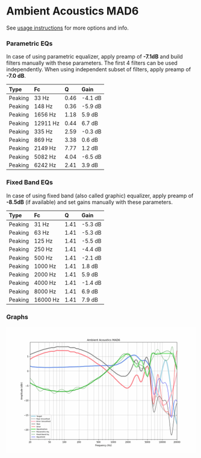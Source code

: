 # Ambient Acoustics MAD6
See [usage instructions](https://github.com/jaakkopasanen/AutoEq#usage) for more options and info.

### Parametric EQs
In case of using parametric equalizer, apply preamp of **-7.1dB** and build filters manually
with these parameters. The first 4 filters can be used independently.
When using independent subset of filters, apply preamp of **-7.0 dB**.

| Type    | Fc       |    Q | Gain    |
|:--------|:---------|:-----|:--------|
| Peaking | 33 Hz    | 0.46 | -4.1 dB |
| Peaking | 148 Hz   | 0.36 | -5.9 dB |
| Peaking | 1656 Hz  | 1.18 | 5.9 dB  |
| Peaking | 12911 Hz | 0.44 | 6.7 dB  |
| Peaking | 335 Hz   | 2.59 | -0.3 dB |
| Peaking | 869 Hz   | 3.38 | 0.6 dB  |
| Peaking | 2149 Hz  | 7.77 | 1.2 dB  |
| Peaking | 5082 Hz  | 4.04 | -6.5 dB |
| Peaking | 6242 Hz  | 2.41 | 3.9 dB  |

### Fixed Band EQs
In case of using fixed band (also called graphic) equalizer, apply preamp of **-8.5dB**
(if available) and set gains manually with these parameters.

| Type    | Fc       |    Q | Gain    |
|:--------|:---------|:-----|:--------|
| Peaking | 31 Hz    | 1.41 | -5.3 dB |
| Peaking | 63 Hz    | 1.41 | -5.3 dB |
| Peaking | 125 Hz   | 1.41 | -5.5 dB |
| Peaking | 250 Hz   | 1.41 | -4.4 dB |
| Peaking | 500 Hz   | 1.41 | -2.1 dB |
| Peaking | 1000 Hz  | 1.41 | 1.8 dB  |
| Peaking | 2000 Hz  | 1.41 | 5.9 dB  |
| Peaking | 4000 Hz  | 1.41 | -1.4 dB |
| Peaking | 8000 Hz  | 1.41 | 6.9 dB  |
| Peaking | 16000 Hz | 1.41 | 7.9 dB  |

### Graphs
![](./Ambient%20Acoustics%20MAD6.png)